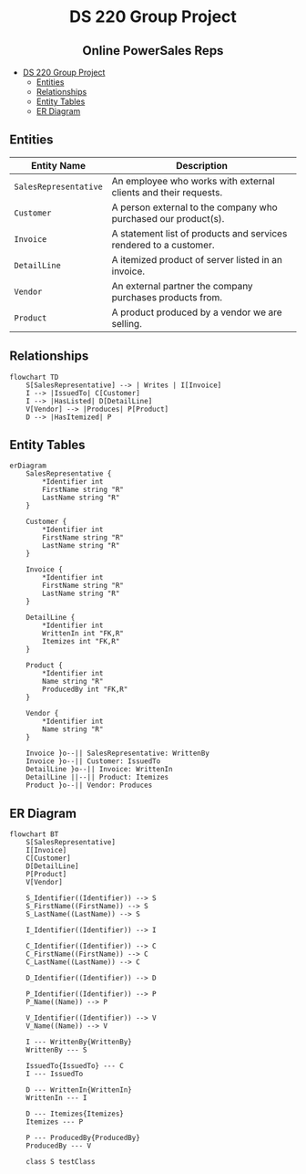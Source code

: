<div align="center">

# DS 220 Group Project

<h2>Online PowerSales Reps</h2>

</div>

- [DS 220 Group Project](#ds-220-group-project)
  - [Entities](#entities)
  - [Relationships](#relationships)
  - [Entity Tables](#entity-tables)
  - [ER Diagram](#er-diagram)

## Entities

| Entity Name           | Description                                                       |
| --------------------- | ----------------------------------------------------------------- |
| `SalesRepresentative` | An employee who works with external clients and their requests.   |
| `Customer`            | A person external to the company who purchased our product(s).    |
| `Invoice`             | A statement list of products and services rendered to a customer. |
| `DetailLine`          | A itemized product of server listed in an invoice.                |
| `Vendor`              | An external partner the company purchases products from.          |
| `Product`             | A product produced by a vendor we are selling.                    |

## Relationships

```mermaid
flowchart TD
    S[SalesRepresentative] --> | Writes | I[Invoice]
    I --> |IssuedTo| C[Customer]
    I --> |HasListed| D[DetailLine]
    V[Vendor] --> |Produces| P[Product]
    D --> |HasItemized| P
```

## Entity Tables

```mermaid
erDiagram
    SalesRepresentative {
        *Identifier int
        FirstName string "R"
        LastName string "R"
    }

    Customer {
        *Identifier int
        FirstName string "R"
        LastName string "R"
    }

    Invoice {
        *Identifier int
        FirstName string "R"
        LastName string "R"
    }

    DetailLine {
        *Identifier int
        WrittenIn int "FK,R"
        Itemizes int "FK,R"
    }

    Product {
        *Identifier int
        Name string "R"
        ProducedBy int "FK,R"
    }

    Vendor {
        *Identifier int
        Name string "R"
    }

    Invoice }o--|| SalesRepresentative: WrittenBy
    Invoice }o--|| Customer: IssuedTo
    DetailLine }o--|| Invoice: WrittenIn
    DetailLine ||--|| Product: Itemizes
    Product }o--|| Vendor: Produces
```

## ER Diagram

```mermaid
flowchart BT
    S[SalesRepresentative]
    I[Invoice]
    C[Customer]
    D[DetailLine]
    P[Product]
    V[Vendor]

    S_Identifier((Identifier)) --> S
    S_FirstName((FirstName)) --> S
    S_LastName((LastName)) --> S

    I_Identifier((Identifier)) --> I

    C_Identifier((Identifier)) --> C
    C_FirstName((FirstName)) --> C
    C_LastName((LastName)) --> C

    D_Identifier((Identifier)) --> D

    P_Identifier((Identifier)) --> P
    P_Name((Name)) --> P

    V_Identifier((Identifier)) --> V
    V_Name((Name)) --> V

    I --- WrittenBy{WrittenBy}
    WrittenBy --- S

    IssuedTo{IssuedTo} --- C
    I --- IssuedTo

    D --- WrittenIn{WrittenIn}
    WrittenIn --- I

    D --- Itemizes{Itemizes}
    Itemizes --- P

    P --- ProducedBy{ProducedBy}
    ProducedBy --- V

    class S testClass
```
